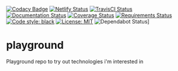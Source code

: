 [![Codacy Badge](https://api.codacy.com/project/badge/Grade/23943168b38b44ffb75b92694a2c130e)](https://www.codacy.com/manual/Antoninj/playground?utm_source=github.com&amp;utm_medium=referral&amp;utm_content=Antoninj/playground&amp;utm_campaign=Badge_Grade)
[![Netlify Status](https://api.netlify.com/api/v1/badges/cb0de478-4b1c-451f-80fe-ab1b576fcee8/deploy-status)](https://app.netlify.com/sites/anto-playground/deploys) [![TravisCI Status](https://travis-ci.org/Antoninj/playground.svg?branch=master)](https://travis-ci.org/Antoninj/playground) [![Documentation Status](https://readthedocs.org/projects/playground-doc/badge/?version=latest)](https://playground-doc.readthedocs.io/en/latest/?badge=latest) [![Coverage Status](https://coveralls.io/repos/github/Antoninj/playground/badge.svg?branch=master)](https://coveralls.io/github/Antoninj/playground?branch=master) [![Requirements Status](https://requires.io/github/Antoninj/playground/requirements.svg?branch=master)](https://requires.io/github/Antoninj/playground/requirements/?branch=master) [![Code style: black](https://img.shields.io/badge/code%20style-black-000000.svg)](https://github.com/psf/black) [![License: MIT](https://img.shields.io/badge/License-MIT-yellow.svg)](https://opensource.org/licenses/MIT) 
![Dependabot Status](https://api.dependabot.com/badges/status?host=github&repo=Antoninj/playground)]



# playground
Playground repo to try out technologies i'm interested in
